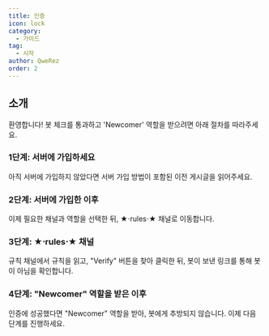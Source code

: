 ```yaml
---
title: 인증
icon: lock
category:
  - 가이드
tag:
  - 시작
author: QweRez
order: 2
---
```


## 소개

환영합니다! 봇 체크를 통과하고 'Newcomer' 역할을 받으려면 아래 절차를 따라주세요.

### 1단계: 서버에 가입하세요

아직 서버에 가입하지 않았다면 서버 가입 방법이 포함된 이전 게시글을 읽어주세요.

### 2단계: 서버에 가입한 이후

이제 필요한 채널과 역할을 선택한 뒤, ★⋅rules⋅★ 채널로 이동합니다.

### 3단계: ★⋅rules⋅★ 채널

규칙 채널에서 규칙을 읽고, "Verify" 버튼을 찾아 클릭한 뒤, 봇이 보낸 링크를 통해 봇이 아님을 확인합니다.

### 4단계: "Newcomer" 역할을 받은 이후

인증에 성공했다면 "Newcomer" 역할을 받아, 봇에게 추방되지 않습니다. 이제 다음 단계를 진행하세요.
